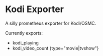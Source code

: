 # Kodi Exporter

A silly prometheus exporter for Kodi/OSMC.

Currently exports:

- kodi_playing 
- kodi_video_count {type="movie|tvshow"}
